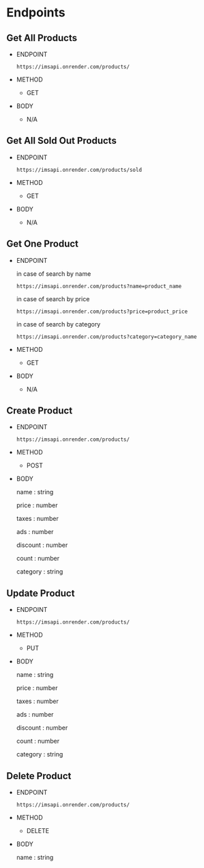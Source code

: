 # Endpoints

## Get All Products

- ENDPOINT

    `https://imsapi.onrender.com/products/`

- METHOD

    - GET

- BODY

    - N/A
 
## Get All Sold Out Products

- ENDPOINT

    `https://imsapi.onrender.com/products/sold`

- METHOD

    - GET

- BODY

    - N/A
## Get One Product

- ENDPOINT

    in case of search by name

    `https://imsapi.onrender.com/products?name=product_name`

    in case of search by price

    `https://imsapi.onrender.com/products?price=product_price`

    in case of search by category

    `https://imsapi.onrender.com/products?category=category_name`

- METHOD

    - GET

- BODY

    - N/A

## Create Product

- ENDPOINT

    `https://imsapi.onrender.com/products/`

- METHOD

    - POST

- BODY

    
    name : string

    price : number

    taxes : number

    ads : number

    discount : number

    count : number

    category : string 
    

## Update Product

- ENDPOINT

    `https://imsapi.onrender.com/products/`

- METHOD

    - PUT

- BODY

    name : string

    price : number

    taxes : number

    ads : number

    discount : number

    count : number
    
    category : string 

## Delete Product

- ENDPOINT

    `https://imsapi.onrender.com/products/`

- METHOD

    - DELETE

- BODY

    name : string
